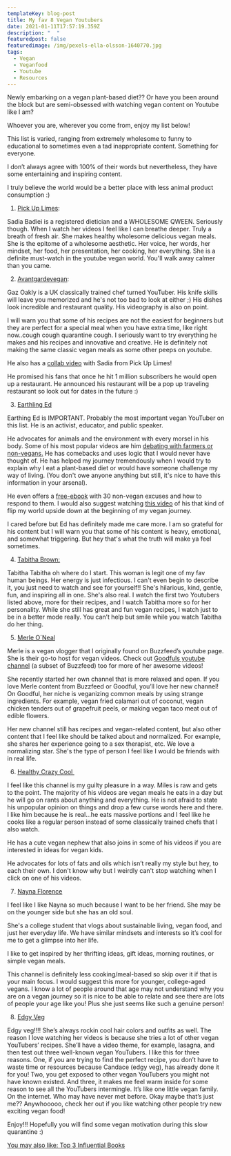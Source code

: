 ```yaml
---
templateKey: blog-post
title: My fav 8 Vegan Youtubers
date: 2021-01-11T17:57:19.359Z
description: "  "
featuredpost: false
featuredimage: /img/pexels-ella-olsson-1640770.jpg
tags:
  - Vegan
  - Veganfood
  - Youtube
  - Resources
---
```

Newly embarking on a vegan plant-based diet?? Or have you been around the block but are semi-obsessed with watching vegan content on Youtube like I am? 

Whoever you are, wherever you come from, enjoy my list below!

This list is varied, ranging from extremely wholesome to funny to educational to sometimes even a tad inappropriate content. Something for everyone.

I don’t always agree with 100% of their words but nevertheless, they have some entertaining and inspiring content.

I truly believe the world would be a better place with less animal product consumption :)

1. [Pick Up Limes](https://www.youtube.com/channel/UCq2E1mIwUKMWzCA4liA_XGQ):

Sadia Badiei is a registered dietician and a WHOLESOME QWEEN. Seriously though. When I watch her videos I feel like I can breathe deeper. Truly a breath of fresh air. She makes healthy wholesome delicious vegan meals. She is the epitome of a wholesome aesthetic. Her voice, her words, her mindset, her food, her presentation, her cooking, her everything. She is a definite must-watch in the youtube vegan world. You'll walk away calmer than you came. 

2. [Avantgardevegan](https://www.youtube.com/channel/UCF-ACPYNN0oXD4ihS5mbbmw): 

Gaz Oakly is a UK classically trained chef turned YouTuber. His knife skills will leave you memorized and he's not too bad to look at either ;) His dishes look incredible and restaurant quality. His videography is also on point. 

I will warn you that some of his recipes are not the easiest for beginners but they are perfect for a special meal when you have extra time, like right now..cough cough quarantine cough. I seriously want to try everything he makes and his recipes and innovative and creative. He is definitely not making the same classic vegan meals as some other peeps on youtube. 

He also has a [collab video](https://www.youtube.com/watch?v=SIHbv9o9rvo&ab_channel=avantgardevegan) with Sadia from Pick Up Limes!

He promised his fans that once he hit 1 million subscribers he would open up a restaurant. He announced his restaurant will be a pop up traveling restaurant so look out for dates in the future :)

3. [Earthling Ed](https://www.youtube.com/channel/UCVRrGAcUc7cblUzOhI1KfFg)

Earthing Ed is IMPORTANT. Probably the most important vegan YouTuber on this list. He is an activist, educator, and public speaker. 

He advocates for animals and the environment with every morsel in his body. Some of his most popular videos are him [debating with farmers or non-vegans.](https://www.youtube.com/watch?v=Df3o-0zJ_Vs&ab_channel=EarthlingEd) He has comebacks and uses logic that I would never have thought of. He has helped my journey tremendously when I would try to explain why I eat a plant-based diet or would have someone challenge my way of living. (You don't owe anyone anything but still, it's nice to have this information in your arsenal).

He even offers a [free-ebook](https://earthlinged.org/ebook) with 30 non-vegan excuses and how to respond to them. I would also suggest watching [this video](https://www.youtube.com/watch?v=Z3u7hXpOm58) of his that kind of flip my world upside down at the beginning of my vegan journey. 

I cared before but Ed has definitely made me care more. I am so grateful for his content but I will warn you that some of his content is heavy, emotional, and somewhat triggering. But hey that's what the truth will make ya feel sometimes. 

4. [Tabitha Brown:](https://www.youtube.com/c/TabithaBrown/videos?view=0&sort=p&flow=grid)

Tabitha Tabitha oh where do I start. This woman is legit one of my fav human beings. Her energy is just infectious. I can't even begin to describe it, you just need to watch and see for yourself!! She's hilarious, kind, gentle, fun, and inspiring all in one. She's also real. I watch the first two Youtubers listed above, more for their recipes, and I watch Tabitha more so for her personality. While she still has great and fun vegan recipes, I watch just to be in a better mode really. You can’t help but smile while you watch Tabitha do her thing. 

5. [Merle O´Neal](https://www.youtube.com/channel/UCle9AaDvd89jq8qWT1QiWkw)

Merle is a vegan vlogger that I originally found on Buzzfeed’s youtube page. She is their go-to host for vegan videos. Check out [Goodfuls youtube channel](https://www.youtube.com/channel/UCEMArgthHuEtX-04qL_8puQ) (a subset of Buzzfeed) too for more of her awesome videos! 

She recently started her own channel that is more relaxed and open. If you love Merle content from Buzzfeed or Goodful, you’ll love her new channel! On Goodful, her niche is veganizing common meals by using strange ingredients. For example, vegan fried calamari out of coconut, vegan chicken tenders out of grapefruit peels, or making vegan taco meat out of edible flowers.

Her new channel still has recipes and vegan-related content, but also other content that I feel like should be talked about and normalized. For example, she shares her experience going to a sex therapist, etc. We love a normalizing star. She's the type of person I feel like I would be friends with in real life. 

6. [Healthy Crazy Cool ](https://www.youtube.com/c/HealthyCrazyCool/featured)

I feel like this channel is my guilty pleasure in a way. Miles is raw and gets to the point. The majority of his videos are vegan meals he eats in a day but he will go on rants about anything and everything. He is not afraid to state his unpopular opinion on things and drop a few curse words here and there. I like him because he is real...he eats massive portions and I feel like he cooks like a regular person instead of some classically trained chefs that I also watch. 

He has a cute vegan nephew that also joins in some of his videos if you are interested in ideas for vegan kids.

He advocates for lots of fats and oils which isn’t really my style but hey, to each their own. I don't know why but I weirdly can't stop watching when I click on one of his videos. 

7. [Nayna Florence](https://www.youtube.com/channel/UClH3eUwzfDTXxUjM8WIJuOg)

I feel like I like Nayna so much because I want to be her friend. She may be on the younger side but she has an old soul. 

She's a college student that vlogs about sustainable living, vegan food, and just her everyday life. We have similar mindsets and interests so it’s cool for me to get a glimpse into her life.

I like to get inspired by her thrifting ideas, gift ideas, morning routines, or simple vegan meals.

This channel is definitely less cooking/meal-based so skip over it if that is your main focus. I would suggest this more for younger, college-aged vegans. I know a lot of people around that age may not understand why you are on a vegan journey so it is nice to be able to relate and see there are lots of people your age like you! Plus she just seems like such a genuine person!

8. [Edgy Veg](https://www.youtube.com/user/stillcurrentstudios)

Edgy veg!!!! She’s always rockin cool hair colors and outfits as well. The reason I love watching her videos is because she tries a lot of other vegan YouTubers’ recipes. She’ll have a video theme, for example, lasagna, and then test out three well-known vegan YouTubers. I like this for three reasons. One, if you are trying to find the perfect recipe, you don’t have to waste time or resources because Candace (edgy veg), has already done it for you! Two, you get exposed to other vegan YouTubers you might not have known existed. And three, it makes me feel warm inside for some reason to see all the YouTubers intermingle. It’s like one little vegan family. On the internet. Who may have never met before. Okay maybe that’s just me?? Anywhooooo, check her out if you like watching other people try new exciting vegan food!

Enjoy!!! Hopefully you will find some vegan motivation during this slow quarantine :)

[You may also like: Top 3 Influential Books](https://thehumanitybooks.com/blog/2021-02-16-top-3-influential-books/)